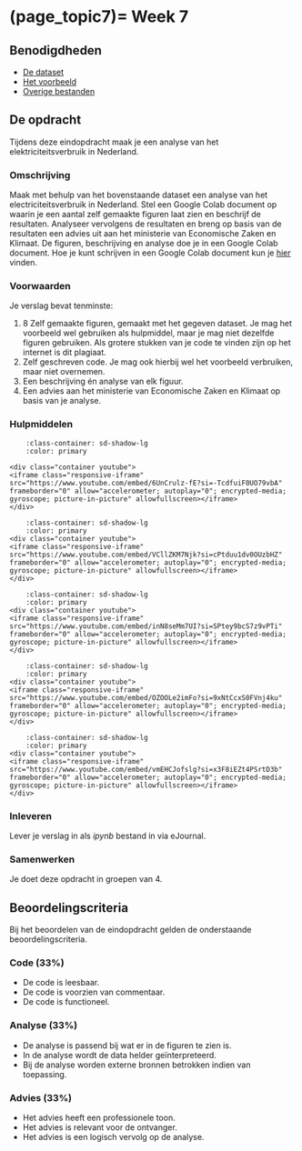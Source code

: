 (page_topic7)=
Week 7
=======================

## Benodigdheden
- [De dataset](https://github.com/Remi-ui/python_tb/releases/download/Electricity_dataset/Electricity.zip)
- [Het voorbeeld](https://remi-ui.github.io/python_tb/class/week07/energie_nederland.html)
- [Overige bestanden](https://github.com/Remi-ui/python_tb/releases/download/Overige_bestanden/geo_files.zip)

## De opdracht
Tijdens deze eindopdracht maak je een analyse van het elektriciteitsverbruik in Nederland.

### Omschrijving
Maak met behulp van het bovenstaande dataset een analyse van het electriciteitsverbruik in Nederland. Stel een Google Colab document op waarin je een aantal zelf gemaakte figuren laat zien en beschrijf de resultaten. Analyseer vervolgens de resultaten en breng op basis van de resultaten een advies uit aan het ministerie van Economische Zaken en Klimaat. De figuren, beschrijving en analyse doe je in een Google Colab document. Hoe je kunt schrijven in een Google Colab document kun je [hier](https://colab.research.google.com/notebooks/markdown_guide.ipynb) vinden.

### Voorwaarden
Je verslag bevat tenminste:
1. 8 Zelf gemaakte figuren, gemaakt met het gegeven dataset. Je mag het voorbeeld wel gebruiken als hulpmiddel, maar je mag niet dezelfde figuren gebruiken. Als grotere stukken van je code te vinden zijn op het internet is dit plagiaat.
2. Zelf geschreven code. Je mag ook hierbij wel het voorbeeld verbruiken, maar niet overnemen.
3. Een beschrijving én analyse van elk figuur.
4. Een advies aan het ministerie van Economische Zaken en Klimaat op basis van je analyse.

### Hulpmiddelen
```{dropdown} Google Colab verbinden met Google Drive
    :class-container: sd-shadow-lg
    :color: primary

<div class="container youtube">
<iframe class="responsive-iframe" src="https://www.youtube.com/embed/6UnCrulz-fE?si=-TcdfuiF0UO79vbA" frameborder="0" allow="accelerometer; autoplay="0"; encrypted-media; gyroscope; picture-in-picture" allowfullscreen></iframe>
</div>
```

```{dropdown} Bestanden vanuit Google Drive gebruiken in Google Colab
    :class-container: sd-shadow-lg
    :color: primary
<div class="container youtube">
<iframe class="responsive-iframe" src="https://www.youtube.com/embed/VCllZKM7Njk?si=cPtduu1dv0OUzbHZ" frameborder="0" allow="accelerometer; autoplay="0"; encrypted-media; gyroscope; picture-in-picture" allowfullscreen></iframe>
</div>
```

```{dropdown} Algemene Google Colab tutorial
    :class-container: sd-shadow-lg
    :color: primary
<div class="container youtube">
<iframe class="responsive-iframe" src="https://www.youtube.com/embed/inN8seMm7UI?si=SPtey9bcS7z9vPTi" frameborder="0" allow="accelerometer; autoplay="0"; encrypted-media; gyroscope; picture-in-picture" allowfullscreen></iframe>
</div>
```

```{dropdown} Matplotlib tutorial
    :class-container: sd-shadow-lg
    :color: primary
<div class="container youtube">
<iframe class="responsive-iframe" src="https://www.youtube.com/embed/OZOOLe2imFo?si=9xNtCcxS0FVnj4ku" frameborder="0" allow="accelerometer; autoplay="0"; encrypted-media; gyroscope; picture-in-picture" allowfullscreen></iframe>
</div>
```

```{dropdown} Pandas tutorial
    :class-container: sd-shadow-lg
    :color: primary
<div class="container youtube">
<iframe class="responsive-iframe" src="https://www.youtube.com/embed/vmEHCJofslg?si=x3F8iEZt4PSrtD3b" frameborder="0" allow="accelerometer; autoplay="0"; encrypted-media; gyroscope; picture-in-picture" allowfullscreen></iframe>
</div>
```


### Inleveren
Lever je verslag in als *ipynb* bestand in via eJournal.

### Samenwerken

Je doet deze opdracht in groepen van 4.

## Beoordelingscriteria
Bij het beoordelen van de eindopdracht gelden de onderstaande beoordelingscriteria.

### Code (33%)
- De code is leesbaar.
- De code is voorzien van commentaar.
- De code is functioneel.

### Analyse (33%)
- De analyse is passend bij wat er in de figuren te zien is.
- In de analyse wordt de data helder geïnterpreteerd.
- Bij de analyse worden externe bronnen betrokken indien van toepassing.

### Advies (33%)
- Het advies heeft een professionele toon.
- Het advies is relevant voor de ontvanger.
- Het advies is een logisch vervolg op de analyse.
